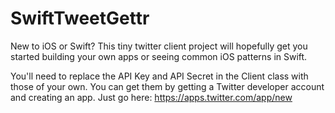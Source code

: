 SwiftTweetGettr
===============

New to iOS or Swift? This tiny twitter client project will hopefully get you started building your own apps or seeing common iOS patterns in Swift.

You'll need to replace the API Key and API Secret in the Client class with those of your own. You can get them by getting a Twitter developer account and creating an app. Just go here: https://apps.twitter.com/app/new
